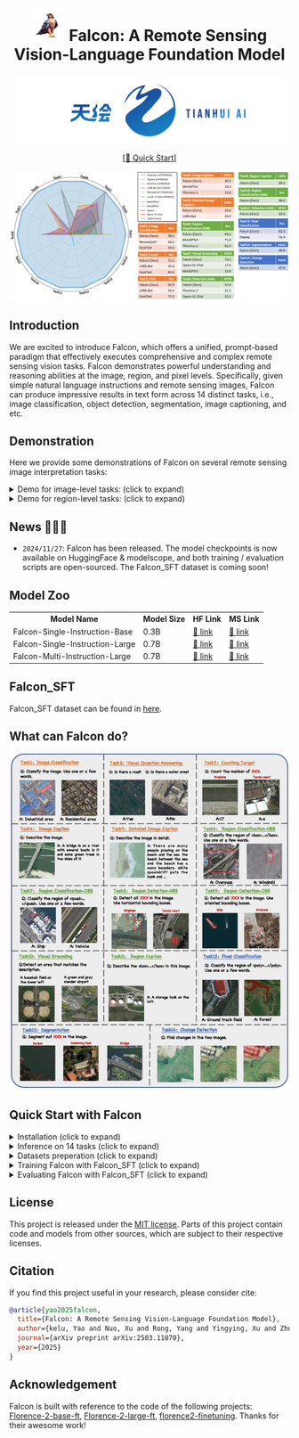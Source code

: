 <div align="center">

# <img width="60" alt="image" src="assets/falcon.png"> Falcon: A Remote Sensing Vision-Language Foundation Model

<div align="center">
  <img width="500" alt="image" src="assets/tianhui.png">
  <br>
</div>

[\[🚀 Quick Start\]](#quick-start-with-Falcon)




![opencompass](assets/radar_graph.png)

</div>

## Introduction
We are excited to introduce Falcon, which offers a unified, prompt-based paradigm that effectively executes comprehensive and complex remote sensing vision tasks. Falcon demonstrates powerful understanding and reasoning abilities at the image, region, and pixel levels. Specifically, given simple natural language instructions and remote sensing images, Falcon can produce impressive results in text form across 14 distinct tasks, i.e., image classification, object detection, segmentation, image captioning, and etc.

## Demonstration
Here we provide some demonstrations of Falcon on several remote sensing image interpretation tasks:

<details>
  <summary>Demo for image-level tasks: (click to expand)</summary>
<div align="center">
  <img width="800" alt="image" src="assets/demo1.gif">
  <br>
</div>
</details>

<details>
  <summary>Demo for region-level tasks: (click to expand)</summary>
<div align="center">
  <img width="800" alt="image" src="assets/demo2.gif">
  <br>
</div>
</details>


## News 🚀🚀🚀

- `2024/11/27`: Falcon has been released. The model checkpoints is now available on HuggingFace & modelscope, and both training / evaluation scripts are open-sourced. The Falcon_SFT dataset is coming soon!


## Model Zoo

<table>
  <tr>
    <th>Model Name</th>
    <th>Model Size</th>
    <th>HF&nbsp;Link</th>
    <th>MS&nbsp;Link</th>
  </tr>
  <tr>
    <td>Falcon-Single-Instruction-Base</td>
    <td>0.3B</td>
    <td><a href="https://huggingface.co/TianHuiLab/Falcon-Single-Instruction-Base">🤗 link</a></td>
    <td><a href="https://www.modelscope.cn/models/TianHuiLab/Falcon-Single-Instruction-Base">🤖 link</a></td>
  </tr>
  <tr>
    <td>Falcon-Single-Instruction-Large</td>
    <td>0.7B</td>
    <td><a href="https://huggingface.co/TianHuiLab/Falcon-Single-Instruction-Large">🤗 link</a></td>
    <td><a href="https://www.modelscope.cn/models/TianHuiLab/Falcon-Single-Instruction-Large">🤖 link</a></td>
  </tr>
  <tr>
    <td>Falcon-Multi-Instruction-Large</td>
    <td>0.7B</td>
    <td><a href="https://huggingface.co/TianHuiLab/Falcon-Multi-Instruction-Large">🤗 link</a></td>
    <td><a href="https://www.modelscope.cn/models/TianHuiLab/Falcon-Multi-Instruction-Large">🤖 link</a></td>
  </tr>
</table>

## Falcon_SFT
Falcon_SFT dataset can be found in [here](https://www.modelscope.cn/datasets/TianHuiLab/FCD-78M).

## What can Falcon do?
![opencompass](assets/task_example.png)

## Quick Start with Falcon

<details>
  <summary>Installation (click to expand)</summary>
You can use the following script to install the environment：

```bash
conda create -n falon python=3.10
conda activate falcon
pip install -r requirements.txt
```
Optionally, we also provide a Docker image in [here](https://hub.docker.com/r/tianhuilab/falcon/tags) for fast deployment of the environment. You can use the following script to pull this Docker image：
```bash
docker pull tianhuilab/falcon:1209
```
</details>

<details>
  <summary>Inference on 14 tasks (click to expand)</summary>

Here we provide 14 example scripts to demonstrate how to use Falcon to perform inference on 14 tasks. We provide many image samples in [here](https://github.com/TianHuiLab/Falcon/tree/main/image_samples) for you to try with.

```bash
# Inference for Image Classification task
python inference.py \
    --checkpoint_path <path_to_the_checkpoint_you_want> \
    --image_path image_samples/IMG_CLS/[IMG_CLS]_003_AID_3525_river_192_ori.png \
    --post_process_type IMG_CLS \
    --prompt "Classify the image."
```
```bash
# Inference for Visual Question Answering task
python inference.py \
    --checkpoint_path <path_to_the_checkpoint_you_want> \
    --image_path image_samples/IMG_VQA/[IMG_VQA]_007_HRBEN_5965_1335_ori.png \
    --post_process_type IMG_VQA \
    --prompt "Is the number of roads equal to the number of residential areas?"
```
```bash
# Inference for Counting Target task
python inference.py \
    --checkpoint_path <path_to_the_checkpoint_you_want> \
    --image_path image_samples/IMG_CT/[IMG_CT]_016_DIOR_25156_13931_ori.png \
    --post_process_type IMG_CT \
    --prompt "Count the number of ship."
```
```bash
# Inference for Image Caption task
python inference.py \
    --checkpoint_path <path_to_the_checkpoint_you_want> \
    --image_path image_samples/IMG_CAP/[IMG_CAP]_010_RSICD_208_church_56_ori.png \
    --post_process_type IMG_CAP \
    --prompt "Describe the image."
```
```bash
# Inference for Detailed Image Caption task
python inference.py \
    --checkpoint_path <path_to_the_checkpoint_you_want> \
    --image_path image_samples/IMG_CAP_DETAILED/[IMG_CAP_DETAILED]_026_RSICD_126_commercial_5_ori.png \
    --post_process_type IMG_CAP_DETAILED \
    --prompt "Describe the image in detail."
```
```bash
# Inference for Region Classification-HBB task
python inference.py \
    --checkpoint_path <path_to_the_checkpoint_you_want> \
    --image_path image_samples/REG_CLS_HBB/[REG_CLS_HBB]_005_DIOR_3829_12264_ori.png \
    --post_process_type REG_CLS_HBB \
    --prompt "Classify the region of <box><855><297><891><355></box>.\nUse one or a few words."
```
```bash
# Inference for Region Classification-OBB task
python inference.py \
    --checkpoint_path <path_to_the_checkpoint_you_want> \
    --image_path image_samples/REG_CLS_OBB/[REG_CLS_OBB]_001_DIOR_1_11726_ori.png \
    --post_process_type REG_CLS_OBB \
    --prompt "Classify the region of <quad><703><420><703><292><571><292><571><420></quad>.\nUse one or a few words."
```
```bash
# Inference for Region Detection-HBB task
python inference.py \
    --checkpoint_path <path_to_the_checkpoint_you_want> \
    --image_path image_samples/REG_DET_HBB/[REG_DET_HBB]_004_DIOR_5212_12735_ori.png \
    --post_process_type REG_DET_HBB \
    --prompt "Detect all stadium in the image."
```
```bash
# Inference for Region Detection-OBB task
python inference.py \
    --checkpoint_path <path_to_the_checkpoint_you_want> \
    --image_path image_samples/REG_DET_OBB/[REG_DET_OBB]_034_DOTA2.0_77716_P0799_ori.png \
    --post_process_type REG_DET_OBB \
    --prompt "Detect all harbor in the image.\nUse oriented bounding boxes."
```
```bash
# Inference for Visual Grounding task
python inference.py \
    --checkpoint_path <path_to_the_checkpoint_you_want> \
    --image_path image_samples/REG_VG/[REG_VG]_002_DIOR-RSVG_69_00258_ori.png \
    --post_process_type REG_VG \
    --prompt "Detect an area that matches the description.\nfind a swimming pool that is about 118 square meters. there is a parking lot that is about 2988 square meters, located approximately 38 meters northeast of the swimming pool.\nUse horizontal bounding boxes."
```
```bash
# Inference for Region Caption task
python inference.py \
    --checkpoint_path <path_to_the_checkpoint_you_want> \
    --image_path image_samples/REG_CAP/[REG_CAP]_001_DIOR-RSVG_1_00006_ori.png \
    --post_process_type REG_CAP \
    --prompt "Describe the <box><622><706><696><831></box> in this image."
```
```bash
# Inference for Pixel Classification task
python inference.py \
    --checkpoint_path <path_to_the_checkpoint_you_want> \
    --image_path image_samples/PIX_CLS/[PIX_CLS]_039_GEONRW_74671_427_5725_rgb_ori.png \
    --post_process_type PIX_CLS \
    --prompt "Classify the region of <poly><1000><0><488><0><465><221><443><279><696><258><704><373><772><343><809><397><631><489><741><704><1000><682><1000><585><965><589><959><509><961><471><1000><413></poly>.\nUse one or a few words."
```
```bash
# Inference for Segmentation task
python inference.py \
    --checkpoint_path <path_to_the_checkpoint_you_want> \
    --image_path image_samples/PIX_SEG/[PIX_SEG]_034_GEONRW_376_5755_rgb-ori.png \
    --post_process_type PIX_SEG \
    --prompt "Segment out road in the image."
```
```bash
# Inference for Change Detection task
python inference.py \
    --checkpoint_path <path_to_the_checkpoint_you_want> \
    --image_path image_samples/PIX_CHG/[PIX_CHG]_199_WHU-CD_28911_590_ori.png \
    --image2_path image_samples/PIX_CHG/[PIX_CHG]_199_WHU-CD_28911_590_post.png \
    --post_process_type PIX_CHG \
    --prompt "Find changes in the two images."
```

</details>

<details>
  <summary>Datasets preperation (click to expand)</summary>

Unzip and place/link the dataset at the root path of this repo. The directory structure should be as follows:
```bash
|-FCD
|----json_train_taskall
|    |---train_task14_all.json
|    |---train_task14_all_multi-instructions-version.json
|----Task01_IMG_CLS
|    |---test
|    |---train
|----Task02_IMG_CAP
|    |---test
|    |---train
|----Task03_IMG_CAP_DETAILED
|    |---test
|    |---train
...
```

</details>

<details>
  <summary>Training Falcon with Falcon_SFT (click to expand)</summary>

1. Download the checkpoints you want and place them at the root path of this repo. The directory structure should be as follows:
```bash
|-model_checkpoints
|----Falcon-Single-Instruction-0.7B
|    |---pytorch_model.bin
|    ...
|----Falcon-Multi-Instruction-0.7B
|    |---pytorch_model.bin
|    ...
|...
```

2. Here we give an example of a training script used for single instruction training. You may runing this script on master machine node and every slave machine node you have. Note that some parameters in this script should be modified according to the machine node on which it is running.

```bash
RANK=0 # The node idx of current machine node
WORLD_SIZE=1 # The total number of machine node
GPU_NUM=8 # The number of gpu in each machine node
MASTER_ADDR=localhost # The IP address of the master machine node
MASTER_PORT=12355 # The port of the master machine node

python multi_node_distributed_train.py \
    --node_rank $RANK \
    --local_size $GPU_NUM
    --world_size $(($GPU_NUM*$WORLD_SIZE)) \
    --master_addr $MASTER_ADDR \
    --master_port $MASTER_PORT \
    --checkpoint_path <path_to_the_checkpoint_you_want> \
    --dataset Falcon_SFT \
    --label_json FCD/json_train_taskall/train_task14_all.json \
    --num_workers 2 \
    --batch_size 7 \
    --epochs 3 \
    --run_name <name_of_this_training_task>
```
</details>

<details>
  <summary>Evaluating Falcon with Falcon_SFT (click to expand)</summary>

1. Here we provide an example of the evaluation program to evaluate Falcon using Falcon_SFT dataset with the json annotation file.

```bash
GPU=0
CUDA_VISIBLE_DEVICES=$GPU python single_gpu_inference_eval.py \
    --model-path model_checkpoints/<checkpoint_dir_name> \
    --eval-file FCD/<task_dir>/test/Annotation_test.json \
    --model-name Falcon \
    --result-path ./ \
    --batch_size 8 \
    --num_workers 2 \
```

2. Running Evaluation Scripts for Single File and Batch Processing. To calculate evaluation metrics using the evaluation.py script, follow the commands below depending on whether you want to process a single file or all files in a folder.
   
 - `Process a Single Evaluation File` Run the command below, replacing "eval/tmp/model/falcon_CLS.json" with the path to your evaluation file and "falcon" with your model name:

```bash
python eval/evaluation.py \
    --evaluation-file eval/tmp/model/falcon_CLS.json \
    --model_name falcon
```
- `Process All Evaluation Files in a Folder` Run the command below, replacing "eval/tmp/model/" with the path to the folder containing your evaluation files and "falcon" with your model name:

```bash
python eval/evaluation.py \
    --evaluation-folder eval/tmp/model/ \
    --model_name falcon
```
</details>

## License

This project is released under the [MIT license](LICENSE). Parts of this project contain code and models from other sources, which are subject to their respective licenses.

## Citation

If you find this project useful in your research, please consider cite:

```BibTeX
@article{yao2025falcon,
  title={Falcon: A Remote Sensing Vision-Language Foundation Model},
  author={kelu, Yao and Nuo, Xu and Rong, Yang and Yingying, Xu and Zhuoyan, Gao and Titinunt, Kitrungrotsakul and yi, Ren and Pu, Zhang and Jin, Wang and Ning, Wei and Chao, Li},
  journal={arXiv preprint arXiv:2503.11070},
  year={2025}
}
```

## Acknowledgement

Falcon is built with reference to the code of the following projects: [Florence-2-base-ft](https://huggingface.co/microsoft/Florence-2-base-ft), [Florence-2-large-ft](https://huggingface.co/microsoft/Florence-2-large-ft), [florence2-finetuning](https://github.com/andimarafioti/florence2-finetuning). Thanks for their awesome work!

